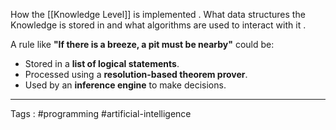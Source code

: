 How the [[Knowledge Level]] is implemented . What data structures the Knowledge is stored in and what algorithms are used to interact with it . 

A rule like **"If there is a breeze, a pit must be nearby"** could be:

- Stored in a **list of logical statements**.
- Processed using a **resolution-based theorem prover**.
- Used by an **inference engine** to make decisions.
  
___
Tags : #programming #artificial-intelligence